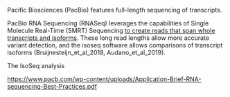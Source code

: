Pacific Biosciences (PacBio) features full-length sequencing of transcripts. 

PacBio RNA Sequencing (RNASeq) leverages the capabilities of Single Molecule Real-Time (SMRT) Sequencing [to create reads that span whole transcripts and isoforms](). These long read lengths allow more accurate variant detection, and the isoseq software allows comparisons of transcript isoforms (Bruijnesteijn_et_al_2018, Audano_et_al_2019).

The IsoSeq analysis 


https://www.pacb.com/wp-content/uploads/Application-Brief-RNA-sequencing-Best-Practices.pdf
